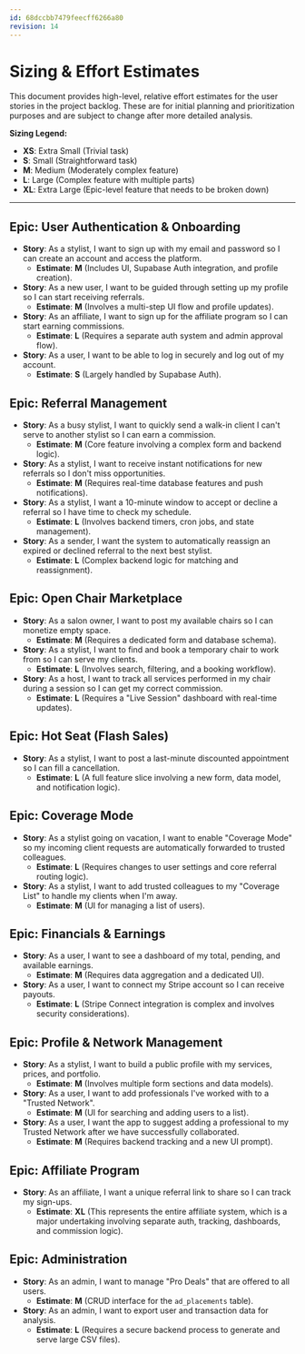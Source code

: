 ```yaml
---
id: 68dccbb7479feecff6266a80
revision: 14
---
```


# Sizing & Effort Estimates

This document provides high-level, relative effort estimates for the user stories in the project backlog. These are for initial planning and prioritization purposes and are subject to change after more detailed analysis.

**Sizing Legend:**
- **XS**: Extra Small (Trivial task)
- **S**: Small (Straightforward task)
- **M**: Medium (Moderately complex feature)
- **L**: Large (Complex feature with multiple parts)
- **XL**: Extra Large (Epic-level feature that needs to be broken down)

---

## Epic: User Authentication & Onboarding

- **Story**: As a stylist, I want to sign up with my email and password so I can create an account and access the platform.
  - **Estimate**: **M** (Includes UI, Supabase Auth integration, and profile creation).
- **Story**: As a new user, I want to be guided through setting up my profile so I can start receiving referrals.
  - **Estimate**: **M** (Involves a multi-step UI flow and profile updates).
- **Story**: As an affiliate, I want to sign up for the affiliate program so I can start earning commissions.
  - **Estimate**: **L** (Requires a separate auth system and admin approval flow).
- **Story**: As a user, I want to be able to log in securely and log out of my account.
  - **Estimate**: **S** (Largely handled by Supabase Auth).

## Epic: Referral Management

- **Story**: As a busy stylist, I want to quickly send a walk-in client I can't serve to another stylist so I can earn a commission.
  - **Estimate**: **M** (Core feature involving a complex form and backend logic).
- **Story**: As a stylist, I want to receive instant notifications for new referrals so I don't miss opportunities.
  - **Estimate**: **M** (Requires real-time database features and push notifications).
- **Story**: As a stylist, I want a 10-minute window to accept or decline a referral so I have time to check my schedule.
  - **Estimate**: **L** (Involves backend timers, cron jobs, and state management).
- **Story**: As a sender, I want the system to automatically reassign an expired or declined referral to the next best stylist.
  - **Estimate**: **L** (Complex backend logic for matching and reassignment).

## Epic: Open Chair Marketplace

- **Story**: As a salon owner, I want to post my available chairs so I can monetize empty space.
  - **Estimate**: **M** (Requires a dedicated form and database schema).
- **Story**: As a stylist, I want to find and book a temporary chair to work from so I can serve my clients.
  - **Estimate**: **L** (Involves search, filtering, and a booking workflow).
- **Story**: As a host, I want to track all services performed in my chair during a session so I can get my correct commission.
  - **Estimate**: **L** (Requires a "Live Session" dashboard with real-time updates).

## Epic: Hot Seat (Flash Sales)

- **Story**: As a stylist, I want to post a last-minute discounted appointment so I can fill a cancellation.
  - **Estimate**: **L** (A full feature slice involving a new form, data model, and notification logic).

## Epic: Coverage Mode

- **Story**: As a stylist going on vacation, I want to enable "Coverage Mode" so my incoming client requests are automatically forwarded to trusted colleagues.
  - **Estimate**: **L** (Requires changes to user settings and core referral routing logic).
- **Story**: As a stylist, I want to add trusted colleagues to my "Coverage List" to handle my clients when I'm away.
  - **Estimate**: **M** (UI for managing a list of users).

## Epic: Financials & Earnings

- **Story**: As a user, I want to see a dashboard of my total, pending, and available earnings.
  - **Estimate**: **M** (Requires data aggregation and a dedicated UI).
- **Story**: As a user, I want to connect my Stripe account so I can receive payouts.
  - **Estimate**: **L** (Stripe Connect integration is complex and involves security considerations).

## Epic: Profile & Network Management

- **Story**: As a stylist, I want to build a public profile with my services, prices, and portfolio.
  - **Estimate**: **M** (Involves multiple form sections and data models).
- **Story**: As a user, I want to add professionals I've worked with to a "Trusted Network".
  - **Estimate**: **M** (UI for searching and adding users to a list).
- **Story**: As a user, I want the app to suggest adding a professional to my Trusted Network after we have successfully collaborated.
  - **Estimate**: **M** (Requires backend tracking and a new UI prompt).

## Epic: Affiliate Program

- **Story**: As an affiliate, I want a unique referral link to share so I can track my sign-ups.
  - **Estimate**: **XL** (This represents the entire affiliate system, which is a major undertaking involving separate auth, tracking, dashboards, and commission logic).

## Epic: Administration

- **Story**: As an admin, I want to manage "Pro Deals" that are offered to all users.
  - **Estimate**: **M** (CRUD interface for the `ad_placements` table).
- **Story**: As an admin, I want to export user and transaction data for analysis.
  - **Estimate**: **L** (Requires a secure backend process to generate and serve large CSV files).
